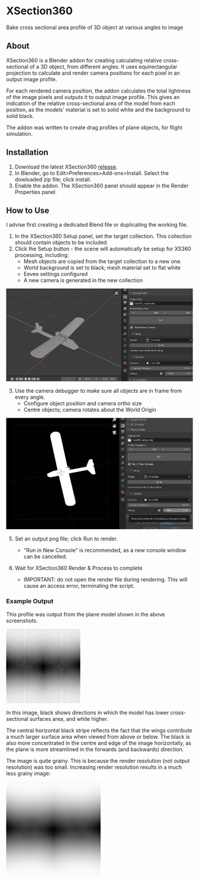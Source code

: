 # XSection360
Bake cross sectional area profile of 3D object at various angles to image

## About
XSection360 is a Blender addon for creating calculating relative cross-sectional
of a 3D object, from different angles. It uses equirectangular projection to
calculate and render camera positions for each pixel in an output image profile.

For each rendered camera position, the addon calculates the total lightness of the image pixels and outputs it to output image profile.
This gives an indication of the relative cross-sectional area of the model from each position, as the models' material is set to solid white and the background to solid black.
        
The addon was written to create drag profiles of plane objects, for flight simulation.

## Installation

1. Download the latest XSection360 [release](https://github.com/tomnwright/XSection360/releases).
2. In Blender, go to Edit>Preferences>Add-ons>Install. Select the dowloaded zip file; click install.
3. Enable the addon. The XSection360 panel should appear in the Render Properties panel.


## How to Use
I advise first creating a dedicated Blend file or duplicating the working file.

1. In the XSection360 Setup panel, set the target collection. This collection should contain objects to be included.
2. Click the Setup button - the scene will automatically be setup for XS360 processing, including:
    * Mesh objects are copied from the target collection to a new one.
    * World background is set to black; mesh material set to flat white
    * Eevee settings configured
    * A new camera is generated in the new collection

![Setup the scene for XSection360 process](images/Screenshot1.png)

3. Use the camera debugger to make sure all objects are in frame from every angle.
    * Configure object position and camera ortho size
    * Centre objects; camera rotates about the World Origin
    
![Configure XSection360 camera](images/Screenshot2.png)

5) Set an output png file; click Run to render.
    * "Run in New Console" is recommended, as a new console window can be cancelled.

6) Wait for XSection360 Render & Process to complete
    * IMPORTANT: do not open the render file during rendering. This will cause an access error, terminating the script.

### Example Output
This profile was output from the plane model shown in the above screenshots.

![Example output](images/Output.png)

In this image, black shows directions in which the model has lower cross-sectional surfaces area, and white higher.

The central horizontal black stripe reflects the fact that the wings contribute a much larger surface area when viewed from above or below.
The black is also more concentrated in the centre and edge of the image horizontally, as the plane is more streamlined in the forwards (and backwards) direction.

The image is quite grainy. This is because the render resolution (not output resolution) was too small. Increasing render resolution results in a much less grainy image:


![Increase render resolution for less grainy output](images/Output2.png)
